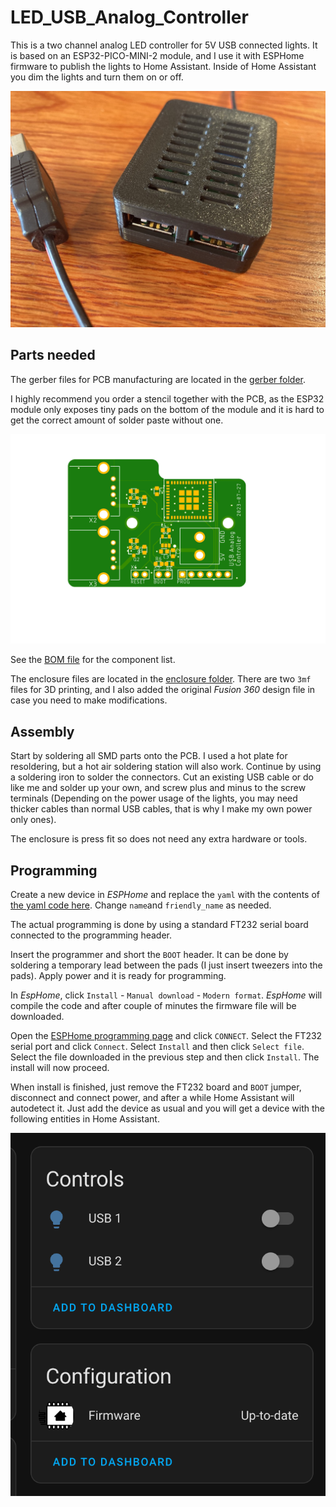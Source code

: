 # LED_USB_Analog_Controller

This is a two channel analog LED controller for 5V USB connected lights. It is based on an ESP32-PICO-MINI-2 module, and I use it with ESPHome firmware to publish the lights to Home Assistant. Inside of Home Assistant you dim the lights and turn them on or off.

![Device](assets/IMG_2712.jpeg)

## Parts needed

The gerber files for PCB manufacturing are located in the [gerber folder](gerber/).

I highly recommend you order a stencil together with the PCB, as the ESP32 module only exposes tiny pads on the bottom of the module and it is hard to get the correct amount of solder paste without one.

![PCB](assets/pcb.png)

See the [BOM file](pcb/LED_USB_Analog_Controller.csv) for the component list.

The enclosure files are located in the [enclosure folder](enclosure/). There are two `3mf` files for 3D printing, and I also added the original _Fusion 360_ design file in case you need to make modifications.

## Assembly

 Start by soldering all SMD parts onto the PCB. I used a hot plate for resoldering, but a hot air soldering station will also work. Continue by using a soldering iron to solder the connectors. Cut an existing USB cable or do like me and solder up your own, and screw plus and minus to the screw terminals (Depending on the power usage of the lights, you may need thicker cables than normal USB cables, that is why I make my own power only ones). 

The enclosure is press fit so does not need any extra hardware or tools.

## Programming

Create a new device in _ESPHome_ and replace the `yaml` with the contents of [the yaml code here](firmware/led1.yaml). Change `name`and `friendly_name` as needed.

The actual programming is done by using a standard FT232 serial board connected to the programming header. 

Insert the programmer and short the `BOOT` header. It can be done by soldering a temporary lead between the pads (I just insert tweezers into the pads). Apply power and it is ready for programming.

In _EspHome_,  click `Install` - `Manual download` - `Modern format`. _EspHome_ will compile the code and after couple of minutes the firmware file will be downloaded. 

Open the [ESPHome programming page](https://web.esphome.io/) and click `CONNECT`. Select the FT232 serial port and click `Connect`. Select `Install` and then click `Select file`. Select the file downloaded in the previous step and then click `Install`. The install will now proceed.

When install is finished, just remove the FT232 board and `BOOT` jumper, disconnect and connect power, and after a while Home Assistant will autodetect it. Just add the device as usual and you will get a device with the following entities in Home Assistant. 

![Home Assistant view](assets/hadevice.png)


